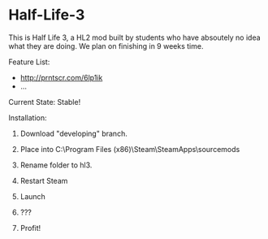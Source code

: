 # Half-Life-3
This is Half Life 3, a HL2 mod built by students who have absoutely no idea what they are doing. We plan on finishing 
in 9 weeks time.

Feature List:
 - http://prntscr.com/6lp1ik
 - ...

Current State:
Stable!

Installation: 

1. Download "developing" branch.

2. Place into C:\Program Files (x86)\Steam\SteamApps\sourcemods

3. Rename folder to hl3.

4. Restart Steam

5. Launch

6. ???

7. Profit!
